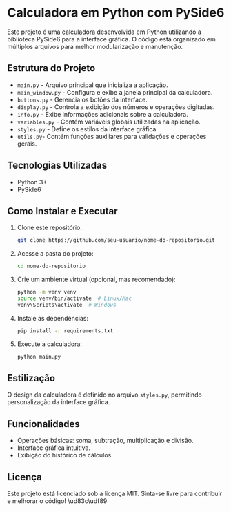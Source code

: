 # Calculadora em Python com PySide6

Este projeto é uma calculadora desenvolvida em Python utilizando a biblioteca PySide6 para a interface gráfica. O código está organizado em múltiplos arquivos para melhor modularização e manutenção.

## Estrutura do Projeto

- `main.py` - Arquivo principal que inicializa a aplicação.
- `main_window.py` - Configura e exibe a janela principal da calculadora.
- `buttons.py` - Gerencia os botões da interface.
- `display.py` - Controla a exibição dos números e operações digitadas.
- `info.py` - Exibe informações adicionais sobre a calculadora.
- `variables.py` - Contém variáveis globais utilizadas na aplicação.
- `styles.py` - Define os estilos da interface gráfica
- `utils.py`- Contém funções auxiliares para validações e operações gerais.

## Tecnologias Utilizadas

- Python 3+
- PySide6

## Como Instalar e Executar

1. Clone este repositório:
   ```bash
   git clone https://github.com/seu-usuario/nome-do-repositorio.git
   ```
2. Acesse a pasta do projeto:
   ```bash
   cd nome-do-repositorio
   ```
3. Crie um ambiente virtual (opcional, mas recomendado):
   ```bash
   python -m venv venv
   source venv/bin/activate  # Linux/Mac
   venv\Scripts\activate  # Windows
   ```
4. Instale as dependências:
   ```bash
   pip install -r requirements.txt
   ```
5. Execute a calculadora:
   ```bash
   python main.py
   ```

## Estilização
O design da calculadora é definido no arquivo `styles.py`, permitindo personalização da interface gráfica.

## Funcionalidades
- Operações básicas: soma, subtração, multiplicação e divisão.
- Interface gráfica intuitiva.
- Exibição do histórico de cálculos.

## Licença
Este projeto está licenciado sob a licença MIT. Sinta-se livre para contribuir e melhorar o código! \ud83c\udf89

